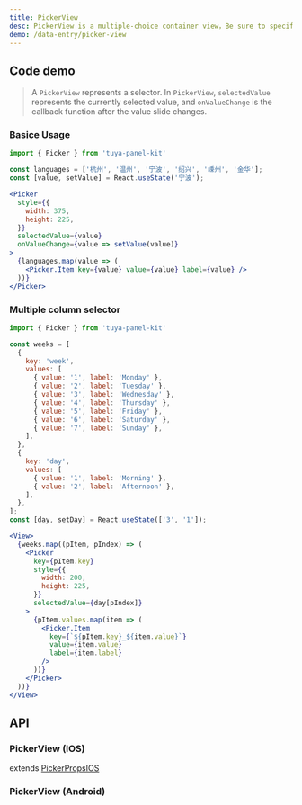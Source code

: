 ```yaml
---
title: PickerView
desc: PickerView is a multiple-choice container view，Be sure to specify a width and height for PickerView, otherwise it will not be rendered。
demo: /data-entry/picker-view
---
```


## Code demo

> A `PickerView` represents a selector. In `PickerView`, `selectedValue` represents the currently selected value, and `onValueChange` is the callback function after the value slide changes.

### Basice Usage

```jsx
import { Picker } from 'tuya-panel-kit'

const languages = ['杭州', '温州', '宁波', '绍兴', '嵊州', '金华'];
const [value, setValue] = React.useState('宁波');

<Picker
  style={{
    width: 375,
    height: 225,
  }}
  selectedValue={value}
  onValueChange={value => setValue(value)}
>
  {languages.map(value => (
    <Picker.Item key={value} value={value} label={value} />
  ))}
</Picker>
```

### Multiple column selector

```jsx
import { Picker } from 'tuya-panel-kit'

const weeks = [
  {
    key: 'week',
    values: [
      { value: '1', label: 'Monday' },
      { value: '2', label: 'Tuesday' },
      { value: '3', label: 'Wednesday' },
      { value: '4', label: 'Thursday' },
      { value: '5', label: 'Friday' },
      { value: '6', label: 'Saturday' },
      { value: '7', label: 'Sunday' },
    ],
  },
  {
    key: 'day',
    values: [
      { value: '1', label: 'Morning' },
      { value: '2', label: 'Afternoon' },
    ],
  },
];
const [day, setDay] = React.useState(['3', '1']);

<View>
  {weeks.map((pItem, pIndex) => (
    <Picker
      key={pItem.key}
      style={{
        width: 200,
        height: 225,
      }}
      selectedValue={day[pIndex]}
    >
      {pItem.values.map(item => (
        <Picker.Item
          key={`${pItem.key}_${item.value}`}
          value={item.value}
          label={item.label}
        />
      ))}
    </Picker>
  ))}
</View>
```

## API

### PickerView (IOS)

extends [PickerPropsIOS](https://reactnative.dev/docs/picker#props)

<API name="PickerViewIOSProps" />

### PickerView (Android)

<API name="PickerViewProps"></API>
